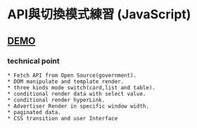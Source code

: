 # API與切換模式練習 (JavaScript)

## [DEMO](https://oops11234.github.io/JS-callAPI-switchMode-practice/)
### technical point
```
* Fetch API from Open Source(government).
* DOM manipulate and template render.
* three kinds mode switch(card,list and table).
* conditional render data with select value.
* conditional render hyperLink.
* Advertiser Render in specific window width.
* paginated data.
* CSS transition and user Interface
```